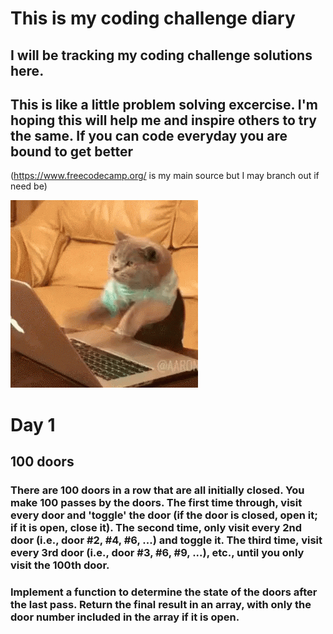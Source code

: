 # This is my coding challenge diary
## I will be tracking my coding challenge solutions here. 
## This is like a little problem solving excercise. I'm hoping this will help me and inspire others to try the same. If you can code everyday you are bound to get better
(https://www.freecodecamp.org/ is my main source but I may branch out if need be) 

![code cat](./img/codecat.gif)

# Day 1

## 100 doors
### There are 100 doors in a row that are all initially closed. You make 100 passes by the doors. The first time through, visit every door and 'toggle' the door (if the door is closed, open it; if it is open, close it). The second time, only visit every 2nd door (i.e., door #2, #4, #6, ...) and toggle it. The third time, visit every 3rd door (i.e., door #3, #6, #9, ...), etc., until you only visit the 100th door.

### Implement a function to determine the state of the doors after the last pass. Return the final result in an array, with only the door number included in the array if it is open.
